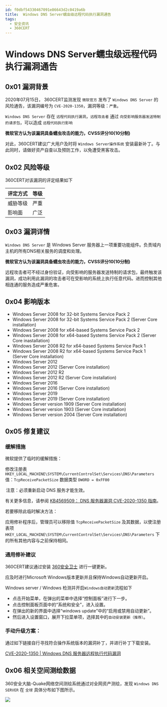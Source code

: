 ```yaml
---
id: f0dbf54330467091e86643d2c0419a6b
title:  Windows DNS Server蠕虫级远程代码执行漏洞通告
tags: 
  - 安全资讯
  - 360CERT
---
```


#  Windows DNS Server蠕虫级远程代码执行漏洞通告

0x01 漏洞背景
---------


2020年07月15日， 360CERT监测发现 `微软官方` 发布了 `Windows DNS Server` 的风险通告，该漏洞编号为 `CVE-2020-1350`，漏洞等级：`严重`。


`Windows DNS Server` 存在 `远程代码执行漏洞`，`远程攻击者` 通过 `向受影响服务器发送特制的请求包`，可以造成 `远程代码执行影响`


**微软官方认为该漏洞具备蠕虫攻击的能力，CVSS评分10(10分制)**


对此，360CERT建议广大用户及时将 `Windows Server操作系统` 安装最新补丁。与此同时，请做好资产自查以及预防工作，以免遭受黑客攻击。


0x02 风险等级
---------


360CERT对该漏洞的评定结果如下




| 评定方式 | 等级 |
| --- | --- |
| 威胁等级 | 严重 |
| 影响面 | 广泛 |


0x03 漏洞详情
---------


`Windows DNS Server` 是 Windows Server 服务器上一项重要功能组件。负责域内主机的所有DNS相关服务的调度和处理。


**微软官方认为该漏洞具备蠕虫攻击的能力，CVSS评分10(10分制)**


远程攻击者可不经过身份验证，向受影响的服务器发送特制的请求包，最终触发该漏洞，成功利用此漏洞的攻击者可在受影响的系统上执行任意代码。进而控制其他相连通的服务造成严重危害。


0x04 影响版本
---------


* Windows Server 2008 for 32-bit Systems Service Pack 2
* Windows Server 2008 for 32-bit Systems Service Pack 2 (Server Core installation)
* Windows Server 2008 for x64-based Systems Service Pack 2
* Windows Server 2008 for x64-based Systems Service Pack 2 (Server Core inastallation)
* Windows Server 2008 R2 for x64-based Systems Service Pack 1
* Windows Server 2008 R2 for x64-based Systems Service Pack 1 (Server Core installation)
* Windows Server 2012
* Windows Server 2012 (Server Core installation)
* Windows Server 2012 R2
* Windows Server 2012 R2 (Server Core installation)
* Windows Server 2016
* Windows Server 2016 (Server Core installation)
* Windows Server 2019
* Windows Server 2019 (Server Core installation)
* Windows Server version 1909 (Server Core installation)
* Windows Server version 1903 (Server Core installation)
* Windows Server version 2004 (Server Core installation)


0x05 修复建议
---------


### 缓解措施


微软提供了临时的缓解措施：


修改注册表 `HKEY_LOCAL_MACHINE\SYSTEM\CurrentControlSet\Services\DNS\Parameters` 值：`TcpReceivePacketSize` 数据类型 `DWORD = 0xFF00`


 注意：必须重新启动 DNS 服务才能生效。


有关更多信息，请参阅 [KB4569509： DNS 服务器漏洞 CVE-2020-1350 指南](https://support.microsoft.com/zh-cn/help/4569509/windows-dns-server-remote-code-execution-vulnerability)。


若要移除此临时解决方法：


应用修补程序后，管理员可以移除值 `TcpReceivePacketSize` 及其数据，以使注册表项 `HKEY_LOCAL_MACHINE\SYSTEM\CurrentControlSet\Services\DNS\Parameters` 下的所有其他内容与之前保持相同。


### 通用修补建议


360CERT建议通过安装 [360安全卫士](http://weishi.360.cn) 进行一键更新。


应及时进行Microsoft Windows版本更新并且保持Windows自动更新开启。


Windows server / Windows 检测并开启`Windows自动更新`流程如下


* 点击开始菜单，在弹出的菜单中选择“控制面板”进行下一步。
* 点击控制面板页面中的“系统和安全”，进入设置。
* 在弹出的新的界面中选择“windows update”中的“启用或禁用自动更新”。
* 然后进入设置窗口，展开下拉菜单项，选择其中的`自动安装更新（推荐）`。


### 手动升级方案：


通过如下链接自行寻找符合操作系统版本的漏洞补丁，并进行补丁下载安装。


[CVE-2020-1350 | Windows DNS 服务器远程执行代码漏洞](https://portal.msrc.microsoft.com/zh-CN/security-guidance/advisory/CVE-2020-1350)


0x06 相关空间测绘数据
-------------


360安全大脑-Quake网络空间测绘系统通过对全网资产测绘，发现 `Windows DNS SERVER` 在 `全球` 具体分布如下图所示。


![](https://p403.ssl.qhimgs4.com/t0126aad69ee3fcace0.png)


